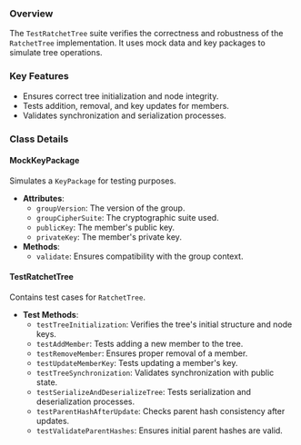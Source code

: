 ### Overview
The `TestRatchetTree` suite verifies the correctness and robustness of the `RatchetTree` implementation. It uses mock data and key packages to simulate tree operations.

### Key Features
- Ensures correct tree initialization and node integrity.
- Tests addition, removal, and key updates for members.
- Validates synchronization and serialization processes.

### Class Details

#### MockKeyPackage
Simulates a `KeyPackage` for testing purposes.
- **Attributes**:
    - `groupVersion`: The version of the group.
    - `groupCipherSuite`: The cryptographic suite used.
    - `publicKey`: The member's public key.
    - `privateKey`: The member's private key.
- **Methods**:
    - `validate`: Ensures compatibility with the group context.

#### TestRatchetTree
Contains test cases for `RatchetTree`.
- **Test Methods**:
    - `testTreeInitialization`: Verifies the tree's initial structure and node keys.
    - `testAddMember`: Tests adding a new member to the tree.
    - `testRemoveMember`: Ensures proper removal of a member.
    - `testUpdateMemberKey`: Tests updating a member's key.
    - `testTreeSynchronization`: Validates synchronization with public state.
    - `testSerializeAndDeserializeTree`: Tests serialization and deserialization processes.
    - `testParentHashAfterUpdate`: Checks parent hash consistency after updates.
    - `testValidateParentHashes`: Ensures initial parent hashes are valid.
